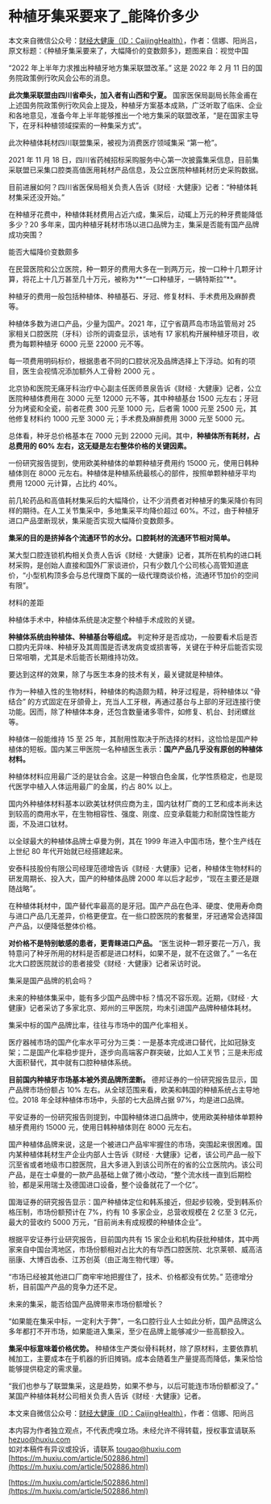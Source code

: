 # 种植牙集采要来了_能降价多少
本文来自微信公众号：[财经大健康（ID：CaijingHealth）](https://mp.weixin.qq.com/s/GTtr-7HXSl5JkrcV44nfXg)，作者：信娜、阳尚吕，原文标题：《种植牙集采要来了，大幅降价的变数颇多》，题图来自：视觉中国

“2022 年上半年力求推出种植牙地方集采联盟改革。” 这是 2022 年 2 月 11 日的国务院政策例行吹风会公布的消息。

**此次集采联盟由四川省牵头，加入者有山西和宁夏。** 国家医保局副局长陈金甫在上述国务院政策例行吹风会上提及，种植牙方案基本成熟，广泛听取了临床、企业和各地意见，准备今年上半年能够推出一个地方集采的联盟改革，“是在国家主导下，在牙科种植领域探索的一种集采方式”。

此次种植体耗材四川联盟集采，被视为消费医疗领域集采 “第一枪”。

2021 年 11 月 18 日，四川省药械招标采购服务中心第一次披露集采信息，目前集采联盟已采集口腔类高值医用耗材产品信息，及公立医院种植耗材历史采购数据。

目前进展如何？四川省医保局相关负责人告诉《财经 · 大健康》记者：“种植体耗材集采还没开始。”

在种植牙花费中，种植体耗材费用占近六成，集采后，动辄上万元的种牙费能降低多少？20 多年来，国内种植牙耗材市场以进口品牌为主，集采是否能有国产品牌成功突围？

能否大幅降价变数颇多

在民营医院和公立医院，种一颗牙的费用大多在一到两万元，按一口种十几颗牙计算，将花上十几万甚至几十万元，被称为**“一口种植牙，一辆特斯拉”**。

种植牙的费用一般包括种植体、种植基石、牙冠、修复材料、手术费用及麻醉费等。

种植体多数为进口产品，少量为国产。2021 年，辽宁省葫芦岛市场监管局对 25 家相关口腔医院（牙科）诊所的调查显示，该地有 17 家机构开展种植牙项目，收费为每颗种植牙 6000 元至 22000 元不等。

每一项费用明码标价，根据患者不同的口腔状况及品牌选择上下浮动。如有的项目，医生会视情况添加额外人工骨粉 2000 元 。

北京协和医院无痛牙科治疗中心副主任医师景泉告诉《财经 · 大健康》记者，公立医院种植体费用在 3000 元至 12000 元不等，其中种植基台 1500 元左右；牙冠分为烤瓷和全瓷，前者花费 300 元至 1000 元，后者需 1000 元至 2500 元，其他修复材料约 1000 元至 3000 元；手术费及麻醉费用 3000 元至 5000 元。

总体看，种牙总价格基本在 7000 元到 22000 元间。其中，**种植体所有耗材，占总费用的 60% 左右，这无疑是左右整体价格的关键因素。** 

一份研究报告提到，使用欧美种植体的单颗种植牙费用约 15000 元，使用日韩种植体则在 8000 元左右。种植体是种植系统最核心的部件，按照单颗种植牙平均费用 12000 元计算，占比约 40%。

前几轮药品和高值耗材集采后的大幅降价，让不少消费者对种植牙的集采降价有同样的期待。在人工关节集采中，多地集采平均降价超过 60%。不过，由于种植牙进口产品垄断现状，集采能否实现大幅降价变数颇多。

**集采的目的是挤掉各个流通环节的水分。口腔耗材的流通环节相对简单。** 

某大型口腔连锁机构相关负责人告诉《财经 · 大健康》记者，其所在机构的进口耗材采购，是创始人直接和国外厂家谈进价，只有少数几个公司核心高管知道底价，“小型机构顶多会与总代理商下属的一级代理商谈价格，流通环节加价的空间有限”。

材料的差距

种植体手术中，种植体系统是决定整个种植手术成败的关键。

**种植体系统由种植体、种植基台等组成。** 判定种牙是否成功，一般要看术后是否口腔内无异味、种植牙及其周围是否诱发病变或损害等，关键在于种牙后能否实现日常咀嚼，尤其是术后能否长期维持功效。

要达到这样的效果，除了与医生本身的技术有关，最关键就是种植体。

作为一种植入性的生物材料，种植体的构造颇为精，种牙过程是，将种植体以 “骨结合” 的方式固定在牙颌骨上，充当人工牙根，再通过基台与上部的牙冠连接行使功能。因而，除了种植体本身，还包含数量诸多零件，如修复、机台、封闭螺丝等。

种植体一般能维持 15 至 25 年，其耐用性取决于所选择的材料，这恰恰是国产种植体的短板。国内某三甲医院一名种植医生表示：**国产产品几乎没有原创的种植体材料。** 

种植体材料应用最广泛的是钛合金。这是一种银白色金属，化学性质稳定，也是现代医学中植入人体运用最广的金属，约占 80% 以上。

国内外种植体材料基本以欧美钛材供应商为主，国内钛材厂商的工艺和成本尚未达到较高的商用水平，在生物相容性、强度、刚度、应变承载能力和耐腐蚀性能方面，不及进口钛材。

以全球最大的种植体品牌士卓曼为例，其在 1999 年进入中国市场，整个生产线在上世纪 80 年代开始就已经搭建起来。

安泰科技股份有限公司经理范德增告诉《财经 · 大健康》记者，种植体生物材料的研发周期长、投入大，国产的种植体品牌 2000 年以后才起步，“现在主要还是跟随战略”。

在种植体耗材中，国产替代率最高的是牙冠。国产产品在色泽、硬度、使用寿命商与进口产品几无差异，价格更便宜。在一些口腔医院的套餐里，牙冠通常会选择国产产品，以便降低整体价格。

**对价格不是特别敏感的患者，更青睐进口产品。** “医生说种一颗牙要花一万八，我特意问了种牙所用的材料是否都是进口材料，如果不是，就不在这做了。” 一名在北大口腔医院就诊的患者接受《财经 · 大健康》记者采访时说。

集采是国产品牌的机会吗？

未来的种植体集采中，能有多少国产品牌中标？情况不容乐观。近期，《财经 · 大健康》记者采访了多家北京、郑州的三甲医院，均未引进国产品牌种植体耗材。

集采中标的国产品牌比率，往往与市场中的国产化率相关。

医疗器械市场的国产化率水平可分为三类：一是基本完成进口替代，比如冠脉支架；二是国产化率稳步提升，逐步向高端客户群突破，比如人工关节；三是未形成大面积替代，其中就有口腔种植体系统。

**目前国内种植牙市场基本被外资品牌所垄断。** 德邦证券的一份研究报告显示，国产品牌市场份额占 10% 左右。从全球范围来看，欧美和韩国的种植系统占主导地位。2018 年全球种植体市场中，头部的七大品牌占据 97%，均是进口品牌。

平安证券的一份研究报告则提到，中国种植体进口品牌中，使用欧美种植体单颗种植牙费用约 15000 元，使用日韩种植体则在 8000 元左右。

国产种植体品牌来说，这是一个被进口产品牢牢握住的市场，突围起来很困难。国内某种植体耗材生产企业内部人士告诉《财经 · 大健康》记者，该公司产品一般下沉至省或者地级市口腔医院，且大多进入到该公司所在的省的公立医院内。该公司产品，是在士卓曼的一款产品基础上做了微小改动，“整个流水线一直到后期检验，都是采用瑞士及德国进口设备，整个设备就花了一个亿”。

国海证券的研究报告显示：国产种植体定位和韩系接近，但起步较晚，受到韩系价格压制，市场份额预计在 7%，约有 10 多家企业，总营收规模在 2 亿至 3 亿元，最大的营收约 5000 万元，“目前尚未有成规模的种植体企业”。

根据平安证券行业研究报告，目前国内共有 15 家企业和机构获批种植体，其中两家来自中国台湾地区，市场份额相对占比大的有华西口腔医院、北京莱顿、威高洁丽康、大博百齿泰、江苏创英（由正海生物代理）等。

“市场已经被其他进口厂商牢牢地把握住了，技术、价格都没有优势。” 范德增分析，目前国产产品的竞争力还不足。

未来的集采，能否给国产品牌带来市场份额增长？

“如果能在集采中标，一定利大于弊”，一名口腔行业人士如此分析，国产品牌这么多年都打不开市场，如果能进入集采，至少在品牌上能够减少一些高额投入。

**集采中标意味着价格优势。** 种植体生产类似骨科耗材，除了原材料，主要依靠机械加工，主要成本在于机器的折旧摊销。成本会随着生产量提高而降低，集采恰恰能够提供稳定的需求量。

“我们也参与了联盟集采，这是趋势，如果不参与，以后可能连市场份额都没了。” 某国产种植体耗材公司相关负责人告诉《财经 · 大健康》记者。

本文来自微信公众号：[财经大健康（ID：CaijingHealth）](https://mp.weixin.qq.com/s/GTtr-7HXSl5JkrcV44nfXg)，作者：信娜、阳尚吕

本内容为作者独立观点，不代表虎嗅立场。未经允许不得转载，授权事宜请联系 hezuo@huxiu.com  
如对本稿件有异议或投诉，请联系 tougao@huxiu.com 
 [https://m.huxiu.com/article/502886.html](https://m.huxiu.com/article/502886.html)

 [https://m.huxiu.com/article/502886.html](https://m.huxiu.com/article/502886.html)
